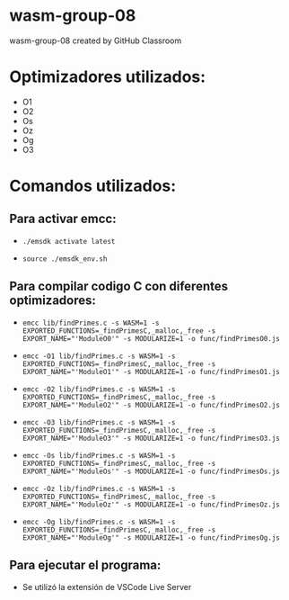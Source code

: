 # wasm-group-08

wasm-group-08 created by GitHub Classroom

# Optimizadores utilizados:

- O1
- O2
- Os
- Oz
- Og
- O3

# Comandos utilizados:

## Para activar emcc:

- `./emsdk activate latest`

- `source ./emsdk_env.sh`

## Para compilar codigo C con diferentes optimizadores:

- `emcc lib/findPrimes.c -s WASM=1 -s EXPORTED_FUNCTIONS=_findPrimesC,_malloc,_free -s EXPORT_NAME="'ModuleO0'" -s MODULARIZE=1 -o func/findPrimesO0.js`

- `emcc -O1 lib/findPrimes.c -s WASM=1 -s EXPORTED_FUNCTIONS=_findPrimesC,_malloc,_free -s EXPORT_NAME="'ModuleO1'" -s MODULARIZE=1 -o func/findPrimesO1.js`

- `emcc -O2 lib/findPrimes.c -s WASM=1 -s EXPORTED_FUNCTIONS=_findPrimesC,_malloc,_free -s EXPORT_NAME="'ModuleO2'" -s MODULARIZE=1 -o func/findPrimesO2.js`

- `emcc -O3 lib/findPrimes.c -s WASM=1 -s EXPORTED_FUNCTIONS=_findPrimesC,_malloc,_free -s EXPORT_NAME="'ModuleO3'" -s MODULARIZE=1 -o func/findPrimesO3.js`

- `emcc -Os lib/findPrimes.c -s WASM=1 -s EXPORTED_FUNCTIONS=_findPrimesC,_malloc,_free -s EXPORT_NAME="'ModuleOs'" -s MODULARIZE=1 -o func/findPrimesOs.js`

- `emcc -Oz lib/findPrimes.c -s WASM=1 -s EXPORTED_FUNCTIONS=_findPrimesC,_malloc,_free -s EXPORT_NAME="'ModuleOz'" -s MODULARIZE=1 -o func/findPrimesOz.js`

- `emcc -Og lib/findPrimes.c -s WASM=1 -s EXPORTED_FUNCTIONS=_findPrimesC,_malloc,_free -s EXPORT_NAME="'ModuleOg'" -s MODULARIZE=1 -o func/findPrimesOg.js`

## Para ejecutar el programa:

- Se utilizó la extensión de VSCode Live Server
